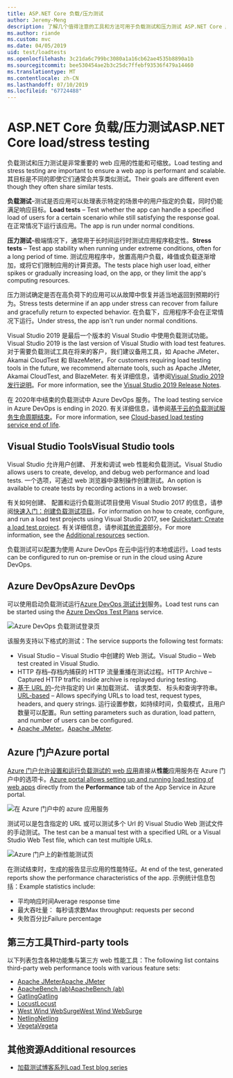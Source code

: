 ```yaml
---
title: ASP.NET Core 负载/压力测试
author: Jeremy-Meng
description: 了解几个值得注意的工具和方法可用于负载测试和压力测试 ASP.NET Core 应用。
ms.author: riande
ms.custom: mvc
ms.date: 04/05/2019
uid: test/loadtests
ms.openlocfilehash: 3c21da6c799bc3080a1a16cb62ae4535b8890a1b
ms.sourcegitcommit: bee530454ae2b3c25dc7ffebf93536f479a14460
ms.translationtype: MT
ms.contentlocale: zh-CN
ms.lasthandoff: 07/10/2019
ms.locfileid: "67724488"
---
```

# <a name="aspnet-core-loadstress-testing"></a><span data-ttu-id="35172-103">ASP.NET Core 负载/压力测试</span><span class="sxs-lookup"><span data-stu-id="35172-103">ASP.NET Core load/stress testing</span></span>

<span data-ttu-id="35172-104">负载测试和压力测试是非常重要的 web 应用的性能和可缩放。</span><span class="sxs-lookup"><span data-stu-id="35172-104">Load testing and stress testing are important to ensure a web app is performant and scalable.</span></span> <span data-ttu-id="35172-105">其目标是不同的即使它们通常会共享类似测试。</span><span class="sxs-lookup"><span data-stu-id="35172-105">Their goals are different even though they often share similar tests.</span></span>

<span data-ttu-id="35172-106">**负载测试**&ndash;测试是否应用可以处理表示特定的场景中的用户指定的负载，同时仍能满足响应目标。</span><span class="sxs-lookup"><span data-stu-id="35172-106">**Load tests** &ndash; Test whether the app can handle a specified load of users for a certain scenario while still satisfying the response goal.</span></span> <span data-ttu-id="35172-107">在正常情况下运行该应用。</span><span class="sxs-lookup"><span data-stu-id="35172-107">The app is run under normal conditions.</span></span>

<span data-ttu-id="35172-108">**压力测试**&ndash;极端情况下，通常用于长时间运行时测试应用程序稳定性。</span><span class="sxs-lookup"><span data-stu-id="35172-108">**Stress tests** &ndash; Test app stability when running under extreme conditions, often for a long period of time.</span></span> <span data-ttu-id="35172-109">测试应用程序中，放置高用户负载，峰值或负载逐渐增加，或将它们限制应用的计算资源。</span><span class="sxs-lookup"><span data-stu-id="35172-109">The tests place high user load, either spikes or gradually increasing load, on the app, or they limit the app's computing resources.</span></span>

<span data-ttu-id="35172-110">压力测试确定是否在高负荷下的应用可以从故障中恢复并适当地返回到预期的行为。</span><span class="sxs-lookup"><span data-stu-id="35172-110">Stress tests determine if an app under stress can recover from failure and gracefully return to expected behavior.</span></span> <span data-ttu-id="35172-111">在负载下，应用程序不会在正常情况下运行。</span><span class="sxs-lookup"><span data-stu-id="35172-111">Under stress, the app isn't run under normal conditions.</span></span>

<span data-ttu-id="35172-112">Visual Studio 2019 是最后一个版本的 Visual Studio 中使用负载测试功能。</span><span class="sxs-lookup"><span data-stu-id="35172-112">Visual Studio 2019 is the last version of Visual Studio with load test features.</span></span> <span data-ttu-id="35172-113">对于需要负载测试工具在将来的客户，我们建议备用工具，如 Apache JMeter、 Akamai CloudTest 和 BlazeMeter。</span><span class="sxs-lookup"><span data-stu-id="35172-113">For customers requiring load testing tools in the future, we recommend alternate tools, such as Apache JMeter, Akamai CloudTest, and BlazeMeter.</span></span> <span data-ttu-id="35172-114">有关详细信息，请参阅[Visual Studio 2019 发行说明](/visualstudio/releases/2019/release-notes#test-tools)。</span><span class="sxs-lookup"><span data-stu-id="35172-114">For more information, see the [Visual Studio 2019 Release Notes](/visualstudio/releases/2019/release-notes#test-tools).</span></span>

<span data-ttu-id="35172-115">在 2020年中结束的负载测试中 Azure DevOps 服务。</span><span class="sxs-lookup"><span data-stu-id="35172-115">The load testing service in Azure DevOps is ending in 2020.</span></span> <span data-ttu-id="35172-116">有关详细信息，请参阅[基于云的负载测试服务生命周期结束](https://devblogs.microsoft.com/devops/cloud-based-load-testing-service-eol/)。</span><span class="sxs-lookup"><span data-stu-id="35172-116">For more information, see [Cloud-based load testing service end of life](https://devblogs.microsoft.com/devops/cloud-based-load-testing-service-eol/).</span></span>

## <a name="visual-studio-tools"></a><span data-ttu-id="35172-117">Visual Studio Tools</span><span class="sxs-lookup"><span data-stu-id="35172-117">Visual Studio tools</span></span>

<span data-ttu-id="35172-118">Visual Studio 允许用户创建、 开发和调试 web 性能和负载测试。</span><span class="sxs-lookup"><span data-stu-id="35172-118">Visual Studio allows users to create, develop, and debug web performance and load tests.</span></span> <span data-ttu-id="35172-119">一个选项，可通过 web 浏览器中录制操作创建测试。</span><span class="sxs-lookup"><span data-stu-id="35172-119">An option is available to create tests by recording actions in a web browser.</span></span>

<span data-ttu-id="35172-120">有关如何创建、 配置和运行负载测试项目使用 Visual Studio 2017 的信息，请参阅[快速入门：创建负载测试项目](/visualstudio/test/quickstart-create-a-load-test-project?view=vs-2017)。</span><span class="sxs-lookup"><span data-stu-id="35172-120">For information on how to create, configure, and run a load test projects using Visual Studio 2017, see [Quickstart: Create a load test project](/visualstudio/test/quickstart-create-a-load-test-project?view=vs-2017).</span></span> <span data-ttu-id="35172-121">有关详细信息，请参阅[其他资源](#additional-resources)部分。</span><span class="sxs-lookup"><span data-stu-id="35172-121">For more information, see the [Additional resources](#additional-resources) section.</span></span>

<span data-ttu-id="35172-122">负载测试可以配置为使用 Azure DevOps 在云中运行的本地或运行。</span><span class="sxs-lookup"><span data-stu-id="35172-122">Load tests can be configured to run on-premise or run in the cloud using Azure DevOps.</span></span>

## <a name="azure-devops"></a><span data-ttu-id="35172-123">Azure DevOps</span><span class="sxs-lookup"><span data-stu-id="35172-123">Azure DevOps</span></span>

<span data-ttu-id="35172-124">可以使用启动负载测试运行[Azure DevOps 测试计划](/azure/devops/test/load-test/index?view=vsts)服务。</span><span class="sxs-lookup"><span data-stu-id="35172-124">Load test runs can be started using the [Azure DevOps Test Plans](/azure/devops/test/load-test/index?view=vsts) service.</span></span>

![Azure DevOps 负载测试登录页](./load-tests/_static/azure-devops-load-test.png)

<span data-ttu-id="35172-126">该服务支持以下格式的测试：</span><span class="sxs-lookup"><span data-stu-id="35172-126">The service supports the following test formats:</span></span>

* <span data-ttu-id="35172-127">Visual Studio &ndash; Visual Studio 中创建的 Web 测试。</span><span class="sxs-lookup"><span data-stu-id="35172-127">Visual Studio &ndash; Web test created in Visual Studio.</span></span>
* <span data-ttu-id="35172-128">HTTP 存档&ndash;存档内捕获的 HTTP 流量重播在测试过程。</span><span class="sxs-lookup"><span data-stu-id="35172-128">HTTP Archive &ndash; Captured HTTP traffic inside archive is replayed during testing.</span></span>
* <span data-ttu-id="35172-129">[基于 URL 的](/azure/devops/test/load-test/get-started-simple-cloud-load-test?view=vsts)&ndash;允许指定的 Url 来加载测试、 请求类型、 标头和查询字符串。</span><span class="sxs-lookup"><span data-stu-id="35172-129">[URL-based](/azure/devops/test/load-test/get-started-simple-cloud-load-test?view=vsts) &ndash; Allows specifying URLs to load test, request types, headers, and query strings.</span></span> <span data-ttu-id="35172-130">运行设置参数，如持续时间，负载模式，且用户数量可以配置。</span><span class="sxs-lookup"><span data-stu-id="35172-130">Run setting parameters such as duration, load pattern, and number of users can be configured.</span></span>
* <span data-ttu-id="35172-131">[Apache JMeter](https://jmeter.apache.org/)。</span><span class="sxs-lookup"><span data-stu-id="35172-131">[Apache JMeter](https://jmeter.apache.org/).</span></span>

## <a name="azure-portal"></a><span data-ttu-id="35172-132">Azure 门户</span><span class="sxs-lookup"><span data-stu-id="35172-132">Azure portal</span></span>

<span data-ttu-id="35172-133">[Azure 门户允许设置和运行负载测试的 web 应用](/azure/devops/test/load-test/app-service-web-app-performance-test?view=vsts)直接从**性能**应用服务在 Azure 门户中的选项卡。</span><span class="sxs-lookup"><span data-stu-id="35172-133">[Azure portal allows setting up and running load testing of web apps](/azure/devops/test/load-test/app-service-web-app-performance-test?view=vsts) directly from the **Performance** tab of the App Service in Azure portal.</span></span>

![在 Azure 门户中的 azure 应用服务](./load-tests/_static/azure-appservice-perf-test.png)

<span data-ttu-id="35172-135">测试可以是包含指定的 URL 或可以测试多个 Url 的 Visual Studio Web 测试文件的手动测试。</span><span class="sxs-lookup"><span data-stu-id="35172-135">The test can be a manual test with a specified URL or a Visual Studio Web Test file, which can test multiple URLs.</span></span>

![Azure 门户上的新性能测试页](./load-tests/_static/azure-appservice-perf-test-config.png)

<span data-ttu-id="35172-137">在测试结束时，生成的报告显示应用的性能特征。</span><span class="sxs-lookup"><span data-stu-id="35172-137">At end of the test, generated reports show the performance characteristics of the app.</span></span> <span data-ttu-id="35172-138">示例统计信息包括：</span><span class="sxs-lookup"><span data-stu-id="35172-138">Example statistics include:</span></span>

* <span data-ttu-id="35172-139">平均响应时间</span><span class="sxs-lookup"><span data-stu-id="35172-139">Average response time</span></span>
* <span data-ttu-id="35172-140">最大吞吐量： 每秒请求数</span><span class="sxs-lookup"><span data-stu-id="35172-140">Max throughput: requests per second</span></span>
* <span data-ttu-id="35172-141">失败百分比</span><span class="sxs-lookup"><span data-stu-id="35172-141">Failure percentage</span></span>

## <a name="third-party-tools"></a><span data-ttu-id="35172-142">第三方工具</span><span class="sxs-lookup"><span data-stu-id="35172-142">Third-party tools</span></span>

<span data-ttu-id="35172-143">以下列表包含各种功能集与第三方 web 性能工具：</span><span class="sxs-lookup"><span data-stu-id="35172-143">The following list contains third-party web performance tools with various feature sets:</span></span>

* [<span data-ttu-id="35172-144">Apache JMeter</span><span class="sxs-lookup"><span data-stu-id="35172-144">Apache JMeter</span></span>](https://jmeter.apache.org/)
* [<span data-ttu-id="35172-145">ApacheBench (ab)</span><span class="sxs-lookup"><span data-stu-id="35172-145">ApacheBench (ab)</span></span>](https://httpd.apache.org/docs/2.4/programs/ab.html)
* [<span data-ttu-id="35172-146">Gatling</span><span class="sxs-lookup"><span data-stu-id="35172-146">Gatling</span></span>](https://gatling.io/)
* [<span data-ttu-id="35172-147">Locust</span><span class="sxs-lookup"><span data-stu-id="35172-147">Locust</span></span>](https://locust.io/)
* [<span data-ttu-id="35172-148">West Wind WebSurge</span><span class="sxs-lookup"><span data-stu-id="35172-148">West Wind WebSurge</span></span>](http://websurge.west-wind.com/)
* [<span data-ttu-id="35172-149">Netling</span><span class="sxs-lookup"><span data-stu-id="35172-149">Netling</span></span>](https://github.com/hallatore/Netling)
* [<span data-ttu-id="35172-150">Vegeta</span><span class="sxs-lookup"><span data-stu-id="35172-150">Vegeta</span></span>](https://github.com/tsenart/vegeta)

## <a name="additional-resources"></a><span data-ttu-id="35172-151">其他资源</span><span class="sxs-lookup"><span data-stu-id="35172-151">Additional resources</span></span>

* [<span data-ttu-id="35172-152">加载测试博客系列</span><span class="sxs-lookup"><span data-stu-id="35172-152">Load Test blog series</span></span>](https://blogs.msdn.microsoft.com/charles_sterling/2015/06/01/load-test-series-part-i-creating-web-performance-tests-for-a-load-test/)
